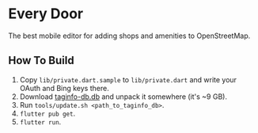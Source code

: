 # Every Door

The best mobile editor for adding shops and amenities to OpenStreetMap.

## How To Build

1. Copy `lib/private.dart.sample` to `lib/private.dart` and write your OAuth and Bing keys there.
2. Download [taginfo-db.db](https://taginfo.openstreetmap.org/download) and unpack it somewhere (it's ~9 GB).
3. Run `tools/update.sh <path_to_taginfo_db>`.
4. `flutter pub get`.
5. `flutter run`.
